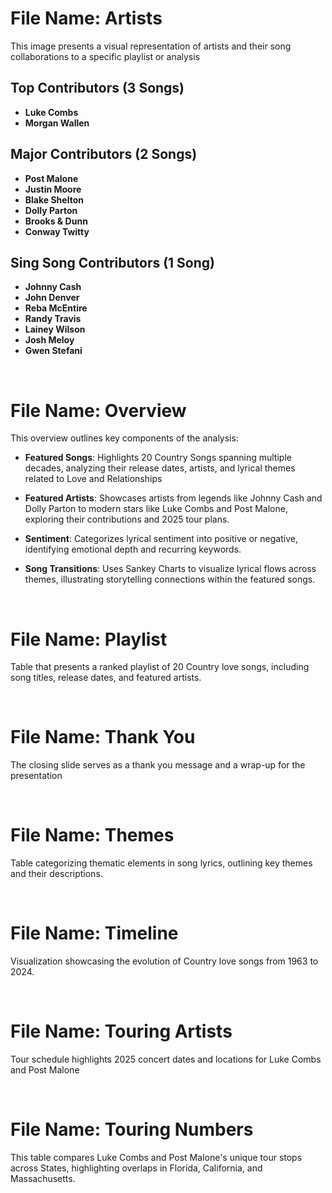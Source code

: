 # File Name: Artists
This image presents a visual representation of artists and their song collaborations to a specific playlist or analysis

## Top Contributors (3 Songs)
- **Luke Combs**
- **Morgan Wallen**

## Major Contributors (2 Songs)
- **Post Malone**
- **Justin Moore**
- **Blake Shelton**
- **Dolly Parton**
- **Brooks & Dunn**
- **Conway Twitty**

## Sing Song Contributors (1 Song)
- **Johnny Cash**
- **John Denver**
- **Reba McEntire**
- **Randy Travis**
- **Lainey Wilson**
- **Josh Meloy**
- **Gwen Stefani**

<br>

# File Name: Overview
This overview outlines key components of the analysis:
- **Featured Songs**: Highlights 20 Country Songs spanning multiple decades, analyzing their release dates, artists, and lyrical themes related to Love and Relationships

- **Featured Artists**: Showcases artists from legends like Johnny Cash and Dolly Parton to modern stars like Luke Combs and Post Malone, exploring their contributions and 2025 tour plans.

- **Sentiment**: Categorizes lyrical sentiment into positive or negative, identifying emotional depth and recurring keywords.

- **Song Transitions**: Uses Sankey Charts to visualize lyrical flows across themes, illustrating storytelling connections within the featured songs.

<br>

# File Name: Playlist
Table that presents a ranked playlist of 20 Country love songs, including song titles, release dates, and featured artists.

<br>

# File Name: Thank You
The closing slide serves as a thank you message and a wrap-up for the presentation

<br>

# File Name: Themes
Table categorizing thematic elements in song lyrics, outlining key themes and their descriptions.

<br>

# File Name: Timeline
Visualization showcasing the evolution of Country love songs from 1963 to 2024.

<br>

# File Name: Touring Artists
Tour schedule highlights 2025 concert dates and locations for Luke Combs and Post Malone

<br>

# File Name: Touring Numbers
This table compares Luke Combs and Post Malone's unique tour stops across States, highlighting overlaps in Florida, California, and Massachusetts.
